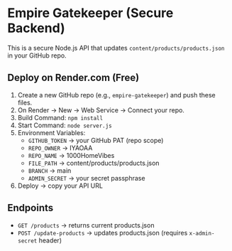 
# Empire Gatekeeper (Secure Backend)

This is a secure Node.js API that updates `content/products/products.json` in your GitHub repo.

## Deploy on Render.com (Free)
1. Create a new GitHub repo (e.g., `empire-gatekeeper`) and push these files.
2. On Render → New → Web Service → Connect your repo.
3. Build Command: `npm install`
4. Start Command: `node server.js`
5. Environment Variables:
   - `GITHUB_TOKEN`  → your GitHub PAT (repo scope)
   - `REPO_OWNER`    → IYAOAA
   - `REPO_NAME`     → 1000HomeVibes
   - `FILE_PATH`     → content/products/products.json
   - `BRANCH`        → main
   - `ADMIN_SECRET`  → your secret passphrase
6. Deploy → copy your API URL

## Endpoints
- `GET /products` → returns current products.json
- `POST /update-products` → updates products.json (requires `x-admin-secret` header)
